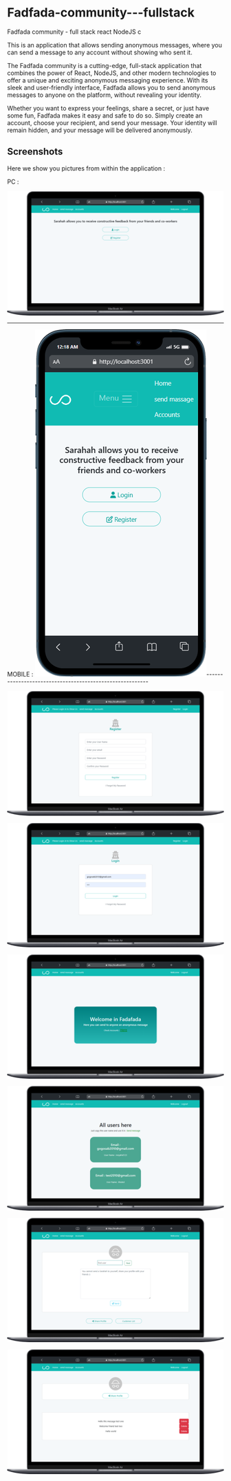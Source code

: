 # Fadfada-community---fullstack
Fadfada community - full stack react NodeJS c

This is an application that allows sending anonymous messages, where you can send a message to any account without showing who sent it.

The Fadfada community is a cutting-edge, full-stack application that combines the power of React, NodeJS, and other modern technologies to offer a unique and exciting anonymous messaging experience. With its sleek and user-friendly interface, Fadfada allows you to send anonymous messages to anyone on the platform, without revealing your identity.

Whether you want to express your feelings, share a secret, or just have some fun, Fadfada makes it easy and safe to do so. Simply create an account, choose your recipient, and send your message. Your identity will remain hidden, and your message will be delivered anonymously.

## Screenshots

Here we show you pictures from within the application : 
 
 PC : 

![App Screenshot](https://github.com/mojahid-sabbah/Fadfada-community---fullstack/blob/main/img/mobile.png?raw=true)

---------------------------------------------------------

MOBILE :
![mobile Screenshot](https://github.com/mojahid-sabbah/Fadfada-community---fullstack/blob/main/img/mobile%20(1).png?raw=true)---------------------------------------------------------

 
![mobile Screenshot](https://github.com/mojahid-sabbah/Fadfada-community---fullstack/blob/main/img/mobile%20(6).png?raw=true)

![mobile Screenshot](https://github.com/mojahid-sabbah/Fadfada-community---fullstack/blob/main/img/mobile%20(4).png?raw=true)

![mobile Screenshot](https://github.com/mojahid-sabbah/Fadfada-community---fullstack/blob/main/img/home.png?raw=true)


![mobile Screenshot](https://github.com/mojahid-sabbah/Fadfada-community---fullstack/blob/main/img/mobile%20(2).png?raw=true)


![mobile Screenshot](https://github.com/mojahid-sabbah/Fadfada-community---fullstack/blob/main/img/mobile%20(3).png?raw=true)


![mobile Screenshot](https://github.com/mojahid-sabbah/Fadfada-community---fullstack/blob/main/img/mobile%20(5).png?raw=true)
